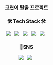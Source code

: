 <p align="center"><U>
  <h3 align="center"> 코린이 탈출 프로젝트</h3>

  </U></p>
<h3 align="center"><b>🛠 Tech Stack 🛠</b></h3>
<p align="center">
<img src="https://img.shields.io/badge/C-A8B9CC?style=flat-square&logo=c%2B%2B&logoColor=white"/></a> &nbsp 
<img src="https://img.shields.io/badge/C++-00599C?style=flat-square&logo=c%2B%2B&logoColor=white"/></a> &nbsp 
<img src="https://img.shields.io/badge/Pyhon-3776AB?style=flat-square&logo=python&logoColor=white"/></a> &nbsp
<img src="https://img.shields.io/badge/Java-007396?style=flat-square&logo=java&logoColor=white"/></a> &nbsp
<img src="https://img.shields.io/badge/Android-3DDC84?style=flat-square&logo=Android&logoColor=white"/></a> &nbsp



<h3 align="center"><b>📌SNS </b></h3>
<p align="center">
<img src="https://img.shields.io/badge/Instargram-E4405F?style=flat-square&logo=instagram&logoColor=white"/></a> &nbsp
<img src="https://img.shields.io/badge/Blog-181717?style=flat-square&logo=github&logoColor=white"/></a> &nbsp

